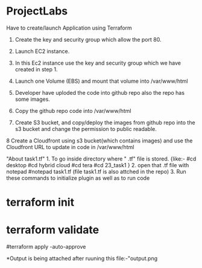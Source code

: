 # ProjectLabs
Have to create/launch Application using Terraform

1. Create the key and security group which allow the port 80.

2. Launch EC2 instance.

3. In this Ec2 instance use the key and security group which we have created in step 1.

4. Launch one Volume (EBS) and mount that volume into /var/www/html

5. Developer have uploded the code into github repo also the repo has some images.

6. Copy the github repo code into /var/www/html

7. Create S3 bucket, and copy/deploy the images from github repo into the s3 bucket and change the permission to public readable.

8 Create a Cloudfront using s3 bucket(which contains images) and use the Cloudfront URL to update in code in /var/www/html

"About task1.tf"
1.
To go inside directory where " .tf" file is stored.
 {like:- 
  #cd desktop
  #cd hybrid cloud
  #cd tera
  #cd 23_task1 }
2.
 open that .tf file with notepad
  #notepad task1.tf
  (file task1.tf is also attched in the repo)
3.
 Run these commands to initialize plugin as well as to run code
  # terraform init 
  # terraform validate
  #terraform apply -auto-approve

*Output is being attached after ruuning this file:-"output.png
